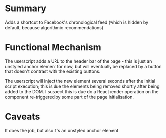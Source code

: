 # Summary
Adds a shortcut to Facebook's chronological feed (which is hidden by default, because algorithmic recommendations)

# Functional Mechanism
The userscript adds a URL to the header bar of the page - this is just an unstyled anchor element for now, but will eventually be replaced by a button that doesn't contrast with the existing buttons.

The userscript will inject the new element several seconds after the initial script execution; this is due the elements being removed shortly after being added to the DOM. I suspect this is due do a React render operation on the component re-triggered by some part of the page initialisation.

# Caveats
It does the job, but also it's an unstyled anchor element
